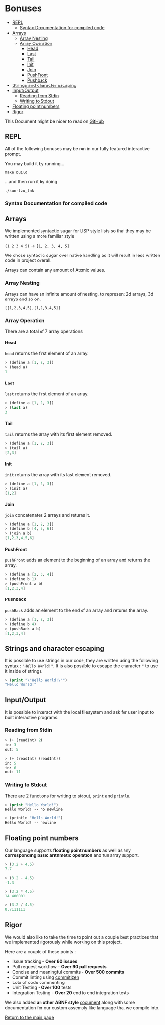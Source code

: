 
# Bonuses

- [REPL](#repl)
  - [Syntax Documentation for compiled code](#syntax-documentation-for-compiled-code)
- [Arrays](#arrays)
  - [Array Nesting](#array-nesting)
  - [Array Operation](#array-operation)
    - [Head](#head)
    - [Last](#last)
    - [Tail](#tail)
    - [Init](#init)
    - [Join](#join)
    - [PushFront](#pushfront)
    - [Pushback](#pushback)
- [Strings and character escaping](#strings-and-character-escaping)
- [Input/Output](#inputoutput)
  - [Reading from Stdin](#reading-from-stdin)
  - [Writing to Stdout](#writing-to-stdout)
- [Floating point numbers](#floating-point-numbers)
- [Rigor](#rigor)


This Document might be nicer to read on [GitHub](https://github.com/nLatt/GLaDOS-2023/blob/main/doc/bonuses_documentation.md)

## REPL

All of the following bonuses may be run in our fully featured interactive prompt.

You may build it by running...

```
make build
```

...and then run it by doing

```
./sun-tzu_lnk
```

### Syntax Documentation for compiled code

## Arrays

We implemented syntactic sugar for LISP style lists so that they may be written using a more familiar style

`(1 2 3 4 5)` -> `[1, 2, 3, 4, 5]`

We chose syntactic sugar over native handling as it will result in less written code in project overall.

Arrays can contain any amount of Atomic values.

###  Array Nesting

Arrays can have an infinite amount of nesting, to represent 2d arrays, 3d arrays and so on.

`[[1,2,3,4,5],[1,2,3,4,5]]`

### Array Operation

There are a total of 7 array operations:

#### Head

`head` returns the first element of an array.

```lisp
> (define a [1, 2, 3])
> (head a)
1
```

#### Last

`last` returns the first element of an array.

```lisp
> (define a [1, 2, 3])
> (last a)
3
```

#### Tail

`tail` returns the array with its first element removed.

```lisp
> (define a [1, 2, 3])
> (tail a)
[2,3]
```

#### Init

`init` returns the array with its last element removed.

```lisp
> (define a [1, 2, 3])
> (init a)
[1,2]
```

#### Join

`join` concatenates 2 arrays and returns it.

```lisp
> (define a [1, 2, 3])
> (define b [4, 5, 6])
> (join a b)
[1,2,3,4,5,6]
```

#### PushFront

`pushFront` adds an element to the beginning of an array and returns the array.

```lisp
> (define a [2, 3, 4])
> (define b 1)
> (pushFront a b)
[1,2,3,4]
```

#### Pushback

`pushBack` adds an element to the end of an array and returns the array.

```lisp
> (define a [1, 2, 3])
> (define b 4)
> (pushBack a b)
[1,2,3,4]
```

## Strings and character escaping

It is possible to use strings in our code, they are written using the following syntax : `"Hello World!"`. It is also possible to escape the character `"` to use it inside of strings.

```lisp
> (print "\"Hello World!\"")
"Hello World!"
```


## Input/Output

It is possible to interact with the local filesystem and ask for user input to built interactive programs.

### Reading from Stdin

```lisp
> (+ (readInt) 2)
in: 3
out: 5
```

```lisp
> (+ (readInt) (readInt))
in: 5
in: 6
out: 11
```

### Writing to Stdout

There are 2 functions for writing to stdout, `print` and `println`.


```lisp
> (print "Hello World!")
Hello World! -- no newline
```

```lisp
> (println "Hello World!")
Hello World! -- newline
```

## Floating point numbers

Our language supports **floating point numbers** as well as any **corresponding basic arithmetic operation** and full array support.

```lisp
> (3.2 + 4.5)
7.7
```


```lisp
> (3.2 - 4.5)
-1.3
```


```lisp
> (3.2 * 4.5)
14.400001
```


```lisp
> (3.2 / 4.5)
0.7111111
```

## Rigor

We would also like to take the time to point out a couple best practices that we implemented rigorously while working on this project.

Here are a couple of these points :

- Issue tracking - **Over 60 issues**
- Pull request workflow - **Over 90 pull requests**
- Concise and meaningful commits - **Over 500 commits**
- Commit linting using [commitizen](https://github.com/commitizen/cz-cli)
- Lots of code commenting
- Unit Testing - **Over 100** tests
- Integration Testing - **Over 20** end to end integration tests

We also added **an other ABNF style** [document](compiled-syntax-description.md) along with some documentation for our custom assembly like language that we compile into.


[Return to the main page](../README.md)